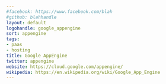 ```yaml
---
#facebook: https://www.facebook.com/blah
#github: blahhandle
layout: default
logohandle: google_appengine
sort: appengine
tags:
- paas
- hosting
title: Google AppEngine
twitter: appengine
website: https://cloud.google.com/appengine/
wikipedia: https://en.wikipedia.org/wiki/Google_App_Engine
---
```

